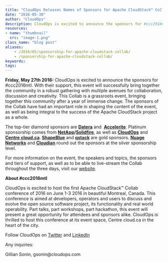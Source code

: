 ```yaml
---
title: "CloudOps Releases Names of Sponsors for Apache CloudStack™ Collab Conference"
date: "2016-05-30"
author: "CloudOps"
description: CloudOps is excited to announce the sponsors for #ccc2016mtl.
resources:
- name: "thumbnail"
  src: "image-1.png"
class_name: "blog post"
aliases:
    - /2016/05/sponsorship-for-apache-cloudstack-collab/
    - /sponsorship-for-apache-cloudstack-collab/
keywords:
tags:
---
```


<p><b>Friday, May 27th 2016:</b><span style="font-weight: 400;"> CloudOps is excited to announce the sponsors for #ccc2016mtl. With their support, this event will successfully bring together the community in a robust gathering with multiple avenues for collaboration, discussion and creativity. This Collab is a grassroots event, bringing together this community after a year of immense change. The sponsors of the Collab have had an important role in shaping the content of the event, as well as being integral to the success of the Apache CloudStack project as a whole. &nbsp;</span></p>

<p><span style="font-weight: 400;">The top-tier diamond sponsors are&nbsp;</span><a href="http://datera.io/" target="_blank"><b>Datera</b></a><span style="font-weight: 400;"> and &nbsp;</span><a href="https://accelerite.com/" target="_blank"><b>Accelerite</b></a><span style="font-weight: 400;">. Platinum sponsorship comes from </span><a href="http://www.netapp.com/" target="_blank"><b>NetApp</b></a><b>/</b><a href="http://www.solidfire.com/" target="_blank"><b>Solidfire</b></a><span style="font-weight: 400;">, as well as </span><a href="http://www.cloudops.com/" target="_blank"><b>CloudOps</b></a><span style="font-weight: 400;"> and </span><a href="https://cloud.ca/" target="_blank"><b>Centre</b> <b>cloud.ca</b></a><span style="font-weight: 400;">. </span><a href="http://www.shapeblue.com/" target="_blank"><b>ShapeBlue</b></a><span style="font-weight: 400;"> and <a href="https://www.qstack.com/" target="_blank"><strong>q</strong></a></span><a href="https://www.qstack.com/" target="_blank"><b>stack</b></a><span style="font-weight: 400;">&nbsp;are gold sponsors. </span><a href="http://www.nuagenetworks.net/" target="_blank"><b>Nuage Networks</b></a> <span style="font-weight: 400;">and </span><a href="http://www.cloudian.com/" target="_blank"><b>Cloudian</b></a><span style="font-weight: 400;"> round out the sponsors at the silver sponsorship level.</span></p>

<p><span style="font-weight: 400;">For more information on the event, the speakers and topics, the sponsors and tiers of support, as well as to be able to live-stream the Collab throughout the three days, visit our </span><a href="http://ca.cloudstackcollab.org"><span style="font-weight: 400;">website</span></a><span style="font-weight: 400;">.</span></p>

<p><b>About #ccc2016mtl </b></p>

<p><span style="font-weight: 400;">CloudOps is excited to host the first Apache CloudStack™ Collab conference of 2016 on June 1-3 2016 in beautiful Montreal, Canada. This conference is aimed at developers, operators and users to discuss and evolve the open source software project, its functionality and real world operability. Part talks, part workshops, part hackathon, this event will present a great opportunity for attendees and sponsors alike. CloudOps is thrilled to host this conference at its event space, Centre cloud.ca in the heart of the city.</span></p>

<p><span style="font-weight: 400;">Follow CloudOps on&nbsp;</span><a href="https://twitter.com/CloudOps_" target="_blank"><span style="font-weight: 400;">Twitter</span></a><span style="font-weight: 400;"> and&nbsp;</span><a href="https://www.linkedin.com/company/cloudops" target="_blank"><span style="font-weight: 400;">LinkedIn</span></a></p>

<p><span style="font-weight: 400;">Any inquiries:</span></p>

<p><span style="font-weight: 400;">Gillian Sonin,&nbsp;</span><span style="font-weight: 400;">gsonin@cloudops.com </span></p>